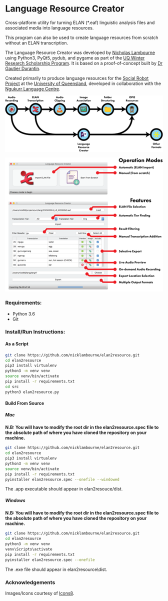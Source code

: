# Language Resource Creator
Cross-platform utility for turning ELAN (*.eaf) linguistic analysis files and associated media into language resources.

This program can also be used to create language resources from scratch without an ELAN transcription.

The Language Resource Creator was developed by [Nicholas Lambourne](https://ndl.im) using Python3, PyQt5, pydub, and pygame as part of the [UQ Winter Research Scholarship Program](https://employability.uq.edu.au/winter-research). 
It is based on a proof-of-concept built by [Dr Gautier Durantin](http://gdurantin.com/).

Created primarily to produce language resources for the [Social Robot Project](http://www.itee.uq.edu.au/cis/opal/ngukurr) at the [University of Queensland](https://uq.edu.au), developed in collaboration with the [Ngukurr Language Centre](http://www.ngukurrlc.org.au/).

![Process](docs/img/process-flow.png)

![Features](docs/img/features.png)

### Requirements:
- Python 3.6
- Git

### Install/Run Instructions:
#### As a Script
```bash
git clone https://github.com/nicklambourne/elan2resource.git
cd elan2resource
pip3 install virtualenv
python3 -m venv venv
source venv/bin/activate
pip install -r requirements.txt
cd src
python3 elan2resource.py
```

#### Build From Source
##### Mac
**N.B: You will have to modify the root dir in the elan2resource.spec file to the absolute path of where you have cloned the repository on your machine.**
```bash
git clone https://github.com/nicklambourne/elan2resource.git
cd elan2resource
pip3 install virtualenv
python3 -m venv venv
source venv/bin/activate
pip install -r requirements.txt
pyinstaller elan2resource.spec --onefile --windowed 
```
The .app executable should appear in elan2resouce/dist.

##### Windows
**N.B: You will have to modify the root dir in the elan2resource.spec file to the absolute path of where you have cloned the repository on your machine.**
```bash
git clone https://github.com/nicklambourne/elan2resource.git
cd elan2resource
python3 -m venv venv
venv\Scripts\activate
pip install -r requirements.txt
pyinstaller elan2resource.spec --onefile
```
The .exe file should appear in elan2resource\dist.

### Acknowledgements
Images/Icons courtesy of [Icons8](https://icons8.com/icon/set/play/color).
